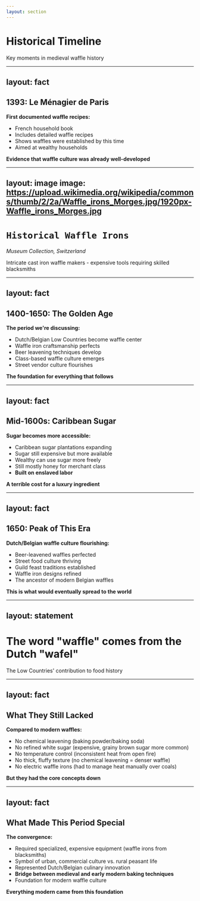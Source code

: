 ```yaml
---
layout: section
---
```

# Historical Timeline
Key moments in medieval waffle history

---
layout: fact
---
## 1393: Le Ménagier de Paris

**First documented waffle recipes:**
- French household book
- Includes detailed waffle recipes
- Shows waffles were established by this time
- Aimed at wealthy households

**Evidence that waffle culture was already well-developed**

---
layout: image
image: https://upload.wikimedia.org/wikipedia/commons/thumb/2/2a/Waffle_irons_Morges.jpg/1920px-Waffle_irons_Morges.jpg
---

# `Historical Waffle Irons`
*Museum Collection, Switzerland*

Intricate cast iron waffle makers - expensive tools requiring skilled blacksmiths

---
layout: fact
---
## 1400-1650: The Golden Age

**The period we're discussing:**
- Dutch/Belgian Low Countries become waffle center
- Waffle iron craftsmanship perfects
- Beer leavening techniques develop
- Class-based waffle culture emerges
- Street vendor culture flourishes

**The foundation for everything that follows**

---
layout: fact
---
## Mid-1600s: Caribbean Sugar

**Sugar becomes more accessible:**
- Caribbean sugar plantations expanding
- Sugar still expensive but more available
- Wealthy can use sugar more freely
- Still mostly honey for merchant class
- **Built on enslaved labor**

**A terrible cost for a luxury ingredient**

---
layout: fact
---
## 1650: Peak of This Era

**Dutch/Belgian waffle culture flourishing:**
- Beer-leavened waffles perfected
- Street food culture thriving
- Guild feast traditions established
- Waffle iron designs refined
- The ancestor of modern Belgian waffles

**This is what would eventually spread to the world**

---
layout: statement
---
# The word "waffle" comes from the Dutch "wafel"

The Low Countries' contribution to food history

---
layout: fact
---
## What They Still Lacked

**Compared to modern waffles:**
- No chemical leavening (baking powder/baking soda)
- No refined white sugar (expensive, grainy brown sugar more common)
- No temperature control (inconsistent heat from open fire)
- No thick, fluffy texture (no chemical leavening = denser waffle)
- No electric waffle irons (had to manage heat manually over coals)

**But they had the core concepts down**

---
layout: fact
---
## What Made This Period Special

**The convergence:**
- Required specialized, expensive equipment (waffle irons from blacksmiths)
- Symbol of urban, commercial culture vs. rural peasant life
- Represented Dutch/Belgian culinary innovation
- **Bridge between medieval and early modern baking techniques**
- Foundation for modern waffle culture

**Everything modern came from this foundation**
